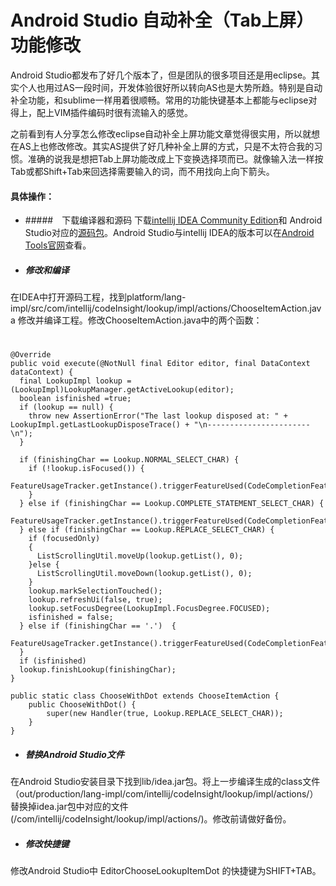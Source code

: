 # Android Studio 自动补全（Tab上屏）功能修改

Android Studio都发布了好几个版本了，但是团队的很多项目还是用eclipse。其实个人也用过AS一段时间，开发体验很好所以转向AS也是大势所趋。特别是自动补全功能，和sublime一样用着很顺畅。常用的功能快键基本上都能与eclipse对得上，配上VIM插件编码时很有流输入的感觉。

之前看到有人分享怎么修改eclipse自动补全上屏功能文章觉得很实用，所以就想在AS上也修改修改。其实AS提供了好几种补全上屏的方式，只是不太符合我的习惯。准确的说我是想把Tab上屏功能改成上下变换选择项而已。就像输入法一样按Tab或都Shift+Tab来回选择需要输入的词，而不用找向上向下箭头。

#### 具体操作：
- #####　下载编译器和源码
下载[intellij IDEA Community Edition](https://www.jetbrains.com/idea/download/)和 Android Studio对应的[源码包](http://www.jetbrains.org/display/IJOS/Download)。Android Studio与intellij IDEA的版本可以在[Android Tools官网](http://tools.android.com/build)查看。

- #####    修改和编译
在IDEA中打开源码工程，找到platform/lang-impl/src/com/intellij/codeInsight/lookup/impl/actions/ChooseItemAction.java 修改并编译工程。修改ChooseItemAction.java中的两个函数：
#

>
    @Override
    public void execute(@NotNull final Editor editor, final DataContext dataContext) {
      final LookupImpl lookup = (LookupImpl)LookupManager.getActiveLookup(editor);
      boolean isfinished =true;
      if (lookup == null) {
        throw new AssertionError("The last lookup disposed at: " + LookupImpl.getLastLookupDisposeTrace() + "\n-----------------------\n");
      }
      
      if (finishingChar == Lookup.NORMAL_SELECT_CHAR) {
        if (!lookup.isFocused()) {
          FeatureUsageTracker.getInstance().triggerFeatureUsed(CodeCompletionFeatures.EDITING_COMPLETION_CONTROL_ENTER);
        }
      } else if (finishingChar == Lookup.COMPLETE_STATEMENT_SELECT_CHAR) {
        FeatureUsageTracker.getInstance().triggerFeatureUsed(CodeCompletionFeatures.EDITING_COMPLETION_FINISH_BY_SMART_ENTER);
      } else if (finishingChar == Lookup.REPLACE_SELECT_CHAR) {
        if (focusedOnly)
        {
          ListScrollingUtil.moveUp(lookup.getList(), 0);
        }else {
          ListScrollingUtil.moveDown(lookup.getList(), 0);
        }
        lookup.markSelectionTouched();
        lookup.refreshUi(false, true);
        lookup.setFocusDegree(LookupImpl.FocusDegree.FOCUSED);
        isfinished = false;
      } else if (finishingChar == '.')  {
        FeatureUsageTracker.getInstance().triggerFeatureUsed(CodeCompletionFeatures.EDITING_COMPLETION_FINISH_BY_CONTROL_DOT);
      }
      if (isfinished)
      lookup.finishLookup(finishingChar);
    }
     
    public static class ChooseWithDot extends ChooseItemAction {
        public ChooseWithDot() {
            super(new Handler(true, Lookup.REPLACE_SELECT_CHAR));
        }
    }

- ##### 替换Android Studio文件
在Android Studio安装目录下找到lib/idea.jar包。将上一步编译生成的class文件（out/production/lang-impl/com/intellij/codeInsight/lookup/impl/actions/）替换掉idea.jar包中对应的文件 (/com/intellij/codeInsight/lookup/impl/actions/)。修改前请做好备份。

- ##### 修改快捷键
修改Android Studio中 EditorChooseLookupItemDot 的快捷键为SHIFT+TAB。
